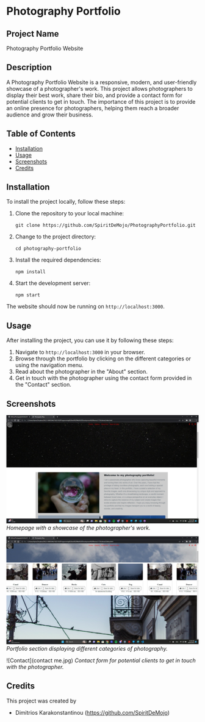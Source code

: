 # Photography Portfolio

## Project Name

Photography Portfolio Website

## Description

A Photography Portfolio Website is a responsive, modern, and user-friendly showcase of a photographer's work. This project allows photographers to display their best work, share their bio, and provide a contact form for potential clients to get in touch. The importance of this project is to provide an online presence for photographers, helping them reach a broader audience and grow their business.

## Table of Contents

- [Installation](#installation)
- [Usage](#usage)
- [Screenshots](#screenshots)
- [Credits](#credits)

## Installation

To install the project locally, follow these steps:

1. Clone the repository to your local machine:

   ```
   git clone https://github.com/SpiritDeMojo/PhotographyPortfolio.git
   ```

2. Change to the project directory:

   ```
   cd photography-portfolio
   ```

3. Install the required dependencies:

   ```
   npm install
   ```

4. Start the development server:

   ```
   npm start
   ```

The website should now be running on `http://localhost:3000`.

## Usage

After installing the project, you can use it by following these steps:

1. Navigate to `http://localhost:3000` in your browser.
2. Browse through the portfolio by clicking on the different categories or using the navigation menu.
3. Read about the photographer in the "About" section.
4. Get in touch with the photographer using the contact form provided in the "Contact" section.

## Screenshots

![Homepage](home.jpg)
*Homepage with a showcase of the photographer's work.*

![Portfolio](Gallery.jpg)
*Portfolio section displaying different categories of photography.*

![Contact](contact me.jpg)
*Contact form for potential clients to get in touch with the photographer.*

## Credits

This project was created by

- Dimitrios Karakonstantinou (https://github.com/SpiritDeMojo)


